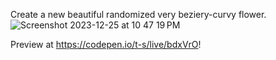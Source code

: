 Create a new beautiful randomized very beziery-curvy flower.
![Screenshot 2023-12-25 at 10 47 19 PM](https://github.com/t-s/flowers/assets/2460738/237ef9be-e560-4694-8082-630377193fce)


Preview at https://codepen.io/t-s/live/bdxVrO!
